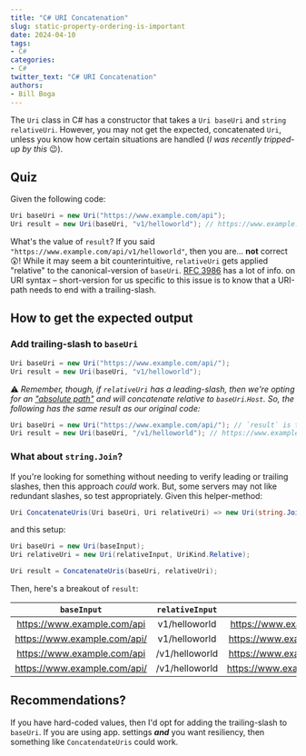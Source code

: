 ```yaml
---
title: "C# URI Concatenation"
slug: static-property-ordering-is-important
date: 2024-04-10
tags:
- C#
categories:
- C#
twitter_text: "C# URI Concatenation"
authors: 
- Bill Boga
---
```


The `Uri` class in C# has a constructor that takes a `Uri baseUri` and `string relativeUri`. However, you may not get the expected, concatenated `Uri`, unless you know how certain situations are handled (*I was recently tripped-up by this* 😉).

## Quiz

Given the following code:

```csharp
Uri baseUri = new Uri("https://www.example.com/api");
Uri result = new Uri(baseUri, "v1/helloworld"); // https://www.example.com/api/v1/helloworld
```

What's the value of `result`? If you said `"https://www.example.com/api/v1/helloworld"`, then you are... **not** correct 😲! While it may seem a bit counterintuitive, `relativeUri` gets applied "relative" to the canonical-version of `baseUri`. [RFC 3986](https://datatracker.ietf.org/doc/html/rfc3986) has a lot of info. on URI syntax – short-version for us specific to this issue is to know that a URI-path needs to end with a trailing-slash.

## How to get the expected output

### Add trailing-slash to `baseUri`

```csharp
Uri baseUri = new Uri("https://www.example.com/api/");
Uri result = new Uri(baseUri, "v1/helloworld");
```

⚠ *Remember, though, if `relativeUri` has a leading-slash, then we're opting for an ["absolute path"](https://datatracker.ietf.org/doc/html/rfc3986#section-3.3) and will concatenate relative to *`baseUri`*.`Host`. So, the following has the same result as our original code:*

```csharp
Uri baseUri = new Uri("https://www.example.com/api/"); // `result` is the same regardless of trailing-slash.
Uri result = new Uri(baseUri, "/v1/helloworld"); // https://www.example.com/v1/helloworld
```

### What about `string.Join`?

If you're looking for something without needing to verify leading or trailing slashes, then this approach *could* work. But, some servers may not like redundant slashes, so test appropriately. Given this helper-method:

```csharp
Uri ConcatenateUris(Uri baseUri, Uri relativeUri) => new Uri(string.Join("/", [ baseUri.ToString(), relativeUri.ToString() ]));
```

and this setup:

```csharp
Uri baseUri = new Uri(baseInput);
Uri relativeUri = new Uri(relativeInput, UriKind.Relative);

Uri result = ConcatenateUris(baseUri, relativeUri);
```

Then, here's a breakout of `result`:

|`baseInput`|`relativeInput`|`result`|
|:---:|:---:|:---:|
|https://www.example.com/api|v1/helloworld|https://www.example.com/api/v1/helloworld|
|https://www.example.com/api/|v1/helloworld|https://www.example.com/api//v1/helloworld|
|https://www.example.com/api|/v1/helloworld|https://www.example.com/api//v1/helloworld|
|https://www.example.com/api/|/v1/helloworld|https://www.example.com/api///v1/helloworld|

## Recommendations?

If you have hard-coded values, then I'd opt for adding the trailing-slash to `baseUri`. If you are using app. settings ***and*** you want resiliency, then something like `ConcatendateUris` could work.

